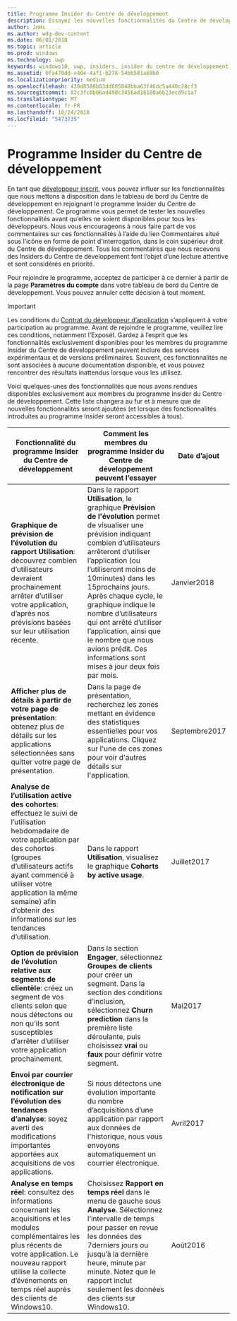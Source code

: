 ```yaml
---
title: Programme Insider du Centre de développement
description: Essayez les nouvelles fonctionnalités du Centre de développement avant qu’elles ne soient disponibles pour tous et faites-nous part de votre avis.
author: JnHs
ms.author: wdg-dev-content
ms.date: 06/01/2018
ms.topic: article
ms.prod: windows
ms.technology: uwp
keywords: windows10, uwp, insiders, insider du centre de développement, fonctionnalités d’aperçu
ms.assetid: 6fa470dd-e46e-4af1-b278-54bb501a69b0
ms.localizationpriority: medium
ms.openlocfilehash: 430d8588b83dd605848bba63f46dc5a440c28cf3
ms.sourcegitcommit: 82c3fc0b06ad490c3456ad18180a6b23ecd9c1a7
ms.translationtype: MT
ms.contentlocale: fr-FR
ms.lasthandoff: 10/24/2018
ms.locfileid: "5473735"
---
```

# <a name="dev-center-insider-program"></a>Programme Insider du Centre de développement

En tant que [développeur inscrit](http://go.microsoft.com/fwlink/?LinkID=615100), vous pouvez influer sur les fonctionnalités que nous mettons à disposition dans le tableau de bord du Centre de développement en rejoignant le programme Insider du Centre de développement. Ce programme vous permet de tester les nouvelles fonctionnalités avant qu’elles ne soient disponibles pour tous les développeurs. Nous vous encourageons à nous faire part de vos commentaires sur ces fonctionnalités à l’aide du lien Commentaires situé sous l’icône en forme de point d'interrogation, dans le coin supérieur droit du Centre de développement. Tous les commentaires que nous recevons des Insiders du Centre de développement font l’objet d’une lecture attentive et sont considérés en priorité.

Pour rejoindre le programme, acceptez de participer à ce dernier à partir de la page **Paramètres du compte** dans votre tableau de bord du Centre de développement. Vous pouvez annuler cette décision à tout moment.

> [!IMPORTANT]
> Les conditions du [Contrat du développeur d’application](https://docs.microsoft.com/legal/windows/agreements/app-developer-agreement) s’appliquent à votre participation au programme. Avant de rejoindre le programme, veuillez lire ces conditions, notamment l’ExposéI. Gardez à l’esprit que les fonctionnalités exclusivement disponibles pour les membres du programme Insider du Centre de développement peuvent inclure des services expérimentaux et de versions préliminaires. Souvent, ces fonctionnalités ne sont associées à aucune documentation disponible, et vous pouvez rencontrer des résultats inattendus lorsque vous les utilisez.

Voici quelques-unes des fonctionnalités que nous avons rendues disponibles exclusivement aux membres du programme Insider du Centre de développement. Cette liste changera au fur et à mesure que de nouvelles fonctionnalités seront ajoutées (et lorsque des fonctionnalités introduites au programme Insider seront accessibles à tous).

| Fonctionnalité du programme Insider du Centre de développement   | Comment les membres du programme Insider du Centre de développement peuvent l’essayer | Date d’ajout |
|--------------------------------------|------------------------------------|------------|
|**Graphique de prévision de l’évolution du rapport Utilisation**: découvrez combien d’utilisateurs devraient prochainement arrêter d’utiliser votre application, d’après nos prévisions basées sur leur utilisation récente. | Dans le rapport **Utilisation**, le graphique **Prévision de l'évolution** permet de visualiser une prévision indiquant combien d’utilisateurs arrêteront d’utiliser l’application (ou l’utiliseront moins de 10minutes) dans les 15prochains jours. Après chaque cycle, le graphique indique le nombre d’utilisateurs qui ont arrêté d’utiliser l’application, ainsi que le nombre que nous avions prédit. Ces informations sont mises à jour deux fois par mois.  | Janvier2018 |
|**Afficher plus de détails à partir de votre page de présentation**: obtenez plus de détails sur les applications sélectionnées sans quitter votre page de présentation. | Dans la page de présentation, recherchez les zones mettant en évidence des statistiques essentielles pour vos applications. Cliquez sur l'une de ces zones pour voir d'autres détails sur l'application. | Septembre2017 |
|**Analyse de l’utilisation active des cohortes**: effectuez le suivi de l’utilisation hebdomadaire de votre application par des cohortes (groupes d’utilisateurs actifs ayant commencé à utiliser votre application la même semaine) afin d’obtenir des informations sur les tendances d’utilisation.  | Dans le rapport **Utilisation**, visualisez le graphique **Cohorts by active usage**.  |Juillet2017|
|**Option de prévision de l’évolution relative aux segments de clientèle**: créez un segment de vos clients selon que nous détectons ou non qu’ils sont susceptibles d’arrêter d’utiliser votre application prochainement.  | Dans la section **Engager**, sélectionnez **Groupes de clients** pour créer un segment. Dans la section des conditions d’inclusion, sélectionnez **Churn prediction** dans la première liste déroulante, puis choisissez **vrai** ou **faux** pour définir votre segment. |Mai2017|
|**Envoi par courrier électronique de notification sur l’évolution des tendances d’analyse**: soyez averti des modifications importantes apportées aux acquisitions de vos applications. | Si nous détectons une évolution importante du nombre d’acquisitions d’une application par rapport aux données de l'historique, nous vous envoyons automatiquement un courrier électronique. |Avril2017|
|**Analyse en temps réel**: consultez des informations concernant les acquisitions et les modules complémentaires les plus récents de votre application. Le nouveau rapport utilise la collecte d’événements en temps réel auprès des clients de Windows10. | Choisissez **Rapport en temps réel** dans le menu de gauche sous **Analyse**. Sélectionnez l’intervalle de temps pour passer en revue les données des 7derniers jours ou jusqu’à la dernière heure, minute par minute. Notez que le rapport inclut seulement les données des clients sur Windows10.  |Août2016|
